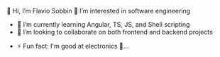 👋 Hi, I’m Flavio Sobbin
👀 I’m interested in software engineering

- 🌱 I’m currently learning Angular, TS, JS, and Shell scripting
- 💞️ I’m looking to collaborate on both frontend and backend projects
<!--- 📫 How to reach me ...-->

- ⚡ Fun fact: I'm good at electronics 🫠...

<!---
MrRyt247/MrRyt247 is a ✨ special ✨ repository because its `README.md` (this file) appears on your GitHub profile.
You can click the Preview link to take a look at your changes.
--->
